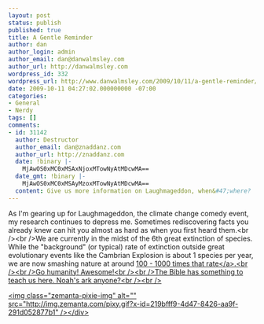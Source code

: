 ```yaml
---
layout: post
status: publish
published: true
title: A Gentle Reminder
author: dan
author_login: admin
author_email: dan@danwalmsley.com
author_url: http://danwalmsley.com
wordpress_id: 332
wordpress_url: http://www.danwalmsley.com/2009/10/11/a-gentle-reminder/
date: 2009-10-11 04:27:02.000000000 -07:00
categories:
- General
- Nerdy
tags: []
comments:
- id: 31142
  author: Destructor
  author_email: dan@znaddanz.com
  author_url: http://znaddanz.com
  date: !binary |-
    MjAwOS0xMC0xMSAxNjoxMTowNyAtMDcwMA==
  date_gmt: !binary |-
    MjAwOS0xMC0xMSAyMzoxMTowNyAtMDcwMA==
  content: Give us more information on Laughmageddon, when&#47;where?
---
```

As I'm gearing up for Laughmageddon, the climate change comedy event, my research continues to depress me. Sometimes rediscovering facts you already knew can hit you almost as hard as when you first heard them.<br &#47;><br &#47;>We are currently in the midst of the 6th great extinction of species. While the "background" (or typical) rate of extinction outside great evolutionary events like the Cambrian Explosion is about 1 species per year, we are now smashing nature at around <a href="http:&#47;&#47;www.sourcewatch.org&#47;index.php?title=The_Sixth_Great_Extinction">100 - 1000 times that rate<&#47;a>.<br &#47;><br &#47;>Go humanity! Awesome!<br &#47;><br &#47;>The Bible has something to teach us here. Noah's ark anyone?<br &#47;><br &#47;><div class="zemanta-pixie"><img class="zemanta-pixie-img" alt="" src="http:&#47;&#47;img.zemanta.com&#47;pixy.gif?x-id=219bfff9-4d47-8426-aa9f-291d052877b1" &#47;><&#47;div>
